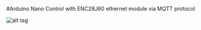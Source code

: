 #Arduino Nano Control with ENC28J60 ethernet module via MQTT protocol

![alt tag](https://github.com/zuhryfayesz/Zuhry-MQTT-IoT/blob/master/LCD%20MQTT%20Arduino%20Nano.PNG)
